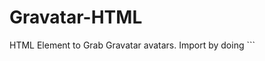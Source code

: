 # Gravatar-HTML
HTML Element to Grab Gravatar avatars.
Import by doing ```
<script src="https://cdn.jsdelivr.net/gh/CoizNetwork/gravatar-html@main/gravatar-html.min.js"></script>
```
